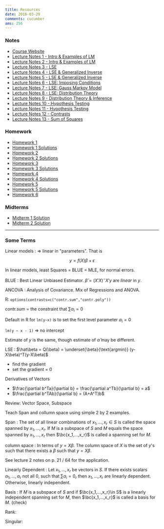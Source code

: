 ```yaml
---
title: Resources
date: 2016-03-29
comments: cucumber
ams: 256
---
```


### Notes

- [Course Website](https://ams256-spring16-01.courses.soe.ucsc.edu/)
- [Lecture Notes 1 - Intro & Examples of LM](/assets/ams256/notes/notes1.pdf)
- [Lecture Notes 2 - Intro & Examples of LM](/assets/ams256/notes/notes2.pdf)
- [Lecture Notes 3 - LSE](/assets/ams256/notes/notes3.pdf)
- [Lecture Notes 4 - LSE & Generalized Inverse](/assets/ams256/notes/notes4.pdf)
- [Lecture Notes 5 - LSE & Generalized Inverse](/assets/ams256/notes/notes5.pdf)
- [Lecture Notes 6 - LSE: Imposing Conditions](/assets/ams256/notes/notes6.pdf)
- [Lecture Notes 7 - LSE: Gauss Markov Model](/assets/ams256/notes/notes7.pdf)
- [Lecture Notes 8 - LSE: Distribution Theory](/assets/ams256/notes/notes8.pdf)
- [Lecture Notes 9 - Distribution Theory & Inference](/assets/ams256/notes/notes9.pdf)
- [Lecture Notes 10 - Hypothesis Testing](/assets/ams256/notes/notes10.pdf)
- [Lecture Notes 11 - Hypothesis Testing](/assets/ams256/notes/notes11.pdf)
- [Lecture Notes 12 - Contrasts](/assets/ams256/notes/notes12.pdf)
- [Lecture Notes 13 - Sum of Squares](https://drive.google.com/open?id=0B7Ccueiur0BNay1TZzhEMW04T3c)


### Homework

- [Homework 1](/assets/ams256/hw/hw1/hw1.pdf)
- [Homework 1 Solutions](/assets/ams256/hw/hw1/hw1_sol.pdf)
- [Homework 2](/assets/ams256/hw/hw2/hw2.pdf)
- [Homework 2 Solutions](/assets/ams256/hw/hw2/hw2_sol.pdf)
- [Homework 3](/assets/ams256/hw/hw3/hw3.pdf)
- [Homework 3 Solutions](/assets/ams256/hw/hw3/hw3_sol.pdf)
- [Homework 4](/assets/ams256/hw/hw4/hw4.pdf)
- [Homework 4 Solutions](/assets/ams256/hw/hw4/hw4_sol.pdf)
- [Homework 5](/assets/ams256/hw/hw5/hw5.pdf)
- [Homework 5 Solutions](/assets/ams256/hw/hw5/hw5_sol.pdf)
- [Homework 6](/assets/ams256/hw/hw6/hw6.pdf)

### Midterms

- [Midterm 1 Solution](/assets/ams256/exams/exam1-sol.pdf)
- [Midterm 2 Solution](/assets/ams256/exams/exam2-sol.pdf)

***

### Some Terms

Linear models
: $\Rightarrow$ linear in "parameters". That is 

$$
  y = f(X)\beta + \epsilon
$$

In linear models, least Squares = BLUE = MLE, for normal errors.

BLUE
: Best Linear Unbiased Estimator. $\hat\beta = (X'X)^-X'y$ are *linear* in $y$.

ANCOVA
: Analysis of Covariance. Mix of Regressions and ANOVA.

R: `options(contrasts=c("contr.sum","contr.poly"))`

contr.sum = the constraint that $\sum \alpha_i = 0$

Default in R for `lm(y~x)` is to set the first level parameter $\alpha_i= 0$

`lm(y ~ x - 1)` => no intercept

Estimate of $y$ is the same, though estimate of $\hat\alpha$ may be different.

LSE
: $\hat\beta = Q(\beta) = \underset{\beta}{\text{argmin}} (y-X\beta)^T(y-X\beta)$

- find the gradient
- set the gradient = 0

Derivatives of Vectors

  - $\frac{\partial b^Ta}{\partial b} = \frac{\partial a^Tb}{\partial b} = a$
  - $\frac{\partial b^TAb}{\partial b} = (A+A^T)b$

Review: Vector Space, Subspace

Teach Span and collumn space using simple 2 by 2 examples.

Span
: The set of all linear combinations of $x_1,...,x_r \in S$  is called the space spanned by $x_1,...,x_r$. If $M$ is a subspace of $S$ and $M$ equals the space spanned by $x_1,...,x_r$ then $\bc{x_1,...,x_r}$  is called a spanning set for $M$.

column space
: In terms of $y=X\beta$. The column space of $X$ is the set of $y$'s such that there exists a $\beta$ such that $y=X\beta$.

See lecture 2 notes on p. 21 / 64 for the application.

Linearly Dependent
: Let $x_1,...,x_r$ be vectors in $S$. If there exists scalars $\alpha_1,...,\alpha_r$ not all 0, such that $\sum \alpha_i =0_r$ then $x_1,...,x_r$ are linearly dependent. Otherwise, linearly independent.

Basis
: If $M$ is a subspace of $S$ and if $\bc{x_1,...,x_r}\in S$ is a linearly independent spanning set for $M$, then $\bc{x_1,...,x_r}$ is called a basis for $M$. (check)

Rank:

Singular:
